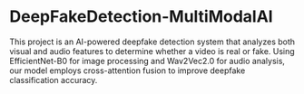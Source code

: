 # DeepFakeDetection-MultiModalAI
This project is an AI-powered deepfake detection system that analyzes both visual and audio features to determine whether a video is real or fake. Using EfficientNet-B0 for image processing and Wav2Vec2.0 for audio analysis, our model employs cross-attention fusion to improve deepfake classification accuracy.
